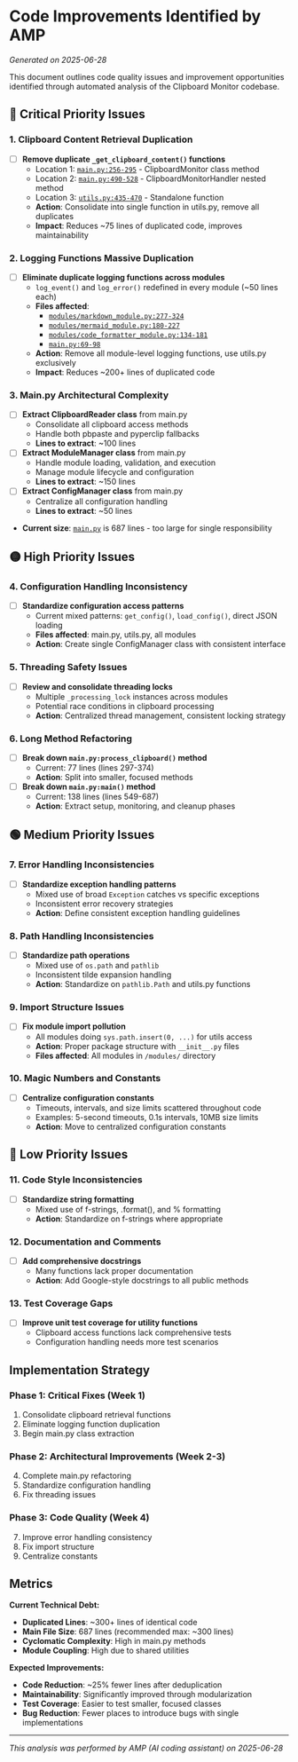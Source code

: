 # Code Improvements Identified by AMP
*Generated on 2025-06-28*

This document outlines code quality issues and improvement opportunities identified through automated analysis of the Clipboard Monitor codebase.

## 🔴 Critical Priority Issues

### 1. Clipboard Content Retrieval Duplication
- [ ] **Remove duplicate `_get_clipboard_content()` functions**
  - Location 1: [`main.py:256-295`](../main.py#L256-L295) - ClipboardMonitor class method
  - Location 2: [`main.py:490-528`](../main.py#L490-L528) - ClipboardMonitorHandler nested method  
  - Location 3: [`utils.py:435-470`](../utils.py#L435-L470) - Standalone function
  - **Action**: Consolidate into single function in utils.py, remove all duplicates
  - **Impact**: Reduces ~75 lines of duplicated code, improves maintainability

### 2. Logging Functions Massive Duplication
- [ ] **Eliminate duplicate logging functions across modules**
  - `log_event()` and `log_error()` redefined in every module (~50 lines each)
  - **Files affected**: 
    - [`modules/markdown_module.py:277-324`](../modules/markdown_module.py#L277-L324)
    - [`modules/mermaid_module.py:180-227`](../modules/mermaid_module.py#L180-L227)  
    - [`modules/code_formatter_module.py:134-181`](../modules/code_formatter_module.py#L134-L181)
    - [`main.py:69-98`](../main.py#L69-L98)
  - **Action**: Remove all module-level logging functions, use utils.py exclusively
  - **Impact**: Reduces ~200+ lines of duplicated code

### 3. Main.py Architectural Complexity
- [ ] **Extract ClipboardReader class** from main.py
  - Consolidate all clipboard access methods
  - Handle both pbpaste and pyperclip fallbacks
  - **Lines to extract**: ~100 lines
- [ ] **Extract ModuleManager class** from main.py  
  - Handle module loading, validation, and execution
  - Manage module lifecycle and configuration
  - **Lines to extract**: ~150 lines
- [ ] **Extract ConfigManager class** from main.py
  - Centralize all configuration handling
  - **Lines to extract**: ~50 lines
- **Current size**: [`main.py`](../main.py) is 687 lines - too large for single responsibility

## 🟡 High Priority Issues

### 4. Configuration Handling Inconsistency
- [ ] **Standardize configuration access patterns**
  - Current mixed patterns: `get_config()`, `load_config()`, direct JSON loading
  - **Files affected**: main.py, utils.py, all modules
  - **Action**: Create single ConfigManager class with consistent interface

### 5. Threading Safety Issues  
- [ ] **Review and consolidate threading locks**
  - Multiple `_processing_lock` instances across modules
  - Potential race conditions in clipboard processing
  - **Action**: Centralized thread management, consistent locking strategy

### 6. Long Method Refactoring
- [ ] **Break down `main.py:process_clipboard()` method**
  - Current: 77 lines (lines 297-374)
  - **Action**: Split into smaller, focused methods
- [ ] **Break down `main.py:main()` method**
  - Current: 138 lines (lines 549-687)  
  - **Action**: Extract setup, monitoring, and cleanup phases

## 🟢 Medium Priority Issues

### 7. Error Handling Inconsistencies
- [ ] **Standardize exception handling patterns**
  - Mixed use of broad `Exception` catches vs specific exceptions
  - Inconsistent error recovery strategies
  - **Action**: Define consistent exception handling guidelines

### 8. Path Handling Inconsistencies
- [ ] **Standardize path operations**
  - Mixed use of `os.path` and `pathlib`
  - Inconsistent tilde expansion handling
  - **Action**: Standardize on `pathlib.Path` and utils.py functions

### 9. Import Structure Issues
- [ ] **Fix module import pollution**
  - All modules doing `sys.path.insert(0, ...)` for utils access
  - **Action**: Proper package structure with `__init__.py` files
  - **Files affected**: All modules in `/modules/` directory

### 10. Magic Numbers and Constants
- [ ] **Centralize configuration constants**
  - Timeouts, intervals, and size limits scattered throughout code
  - Examples: 5-second timeouts, 0.1s intervals, 10MB size limits
  - **Action**: Move to centralized configuration constants

## 🔵 Low Priority Issues

### 11. Code Style Inconsistencies
- [ ] **Standardize string formatting**
  - Mixed use of f-strings, .format(), and % formatting
  - **Action**: Standardize on f-strings where appropriate

### 12. Documentation and Comments
- [ ] **Add comprehensive docstrings**
  - Many functions lack proper documentation
  - **Action**: Add Google-style docstrings to all public methods

### 13. Test Coverage Gaps
- [ ] **Improve unit test coverage for utility functions**
  - Clipboard access functions lack comprehensive tests
  - Configuration handling needs more test scenarios

## Implementation Strategy

### Phase 1: Critical Fixes (Week 1)
1. Consolidate clipboard retrieval functions
2. Eliminate logging function duplication  
3. Begin main.py class extraction

### Phase 2: Architectural Improvements (Week 2-3)
4. Complete main.py refactoring
5. Standardize configuration handling
6. Fix threading issues

### Phase 3: Code Quality (Week 4)
7. Improve error handling consistency
8. Fix import structure
9. Centralize constants

## Metrics

**Current Technical Debt:**
- **Duplicated Lines**: ~300+ lines of identical code
- **Main File Size**: 687 lines (recommended max: ~300 lines)
- **Cyclomatic Complexity**: High in main.py methods
- **Module Coupling**: High due to shared utilities

**Expected Improvements:**
- **Code Reduction**: ~25% fewer lines after deduplication
- **Maintainability**: Significantly improved through modularization  
- **Test Coverage**: Easier to test smaller, focused classes
- **Bug Reduction**: Fewer places to introduce bugs with single implementations

---
*This analysis was performed by AMP (AI coding assistant) on 2025-06-28*
